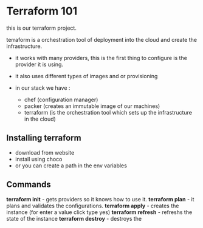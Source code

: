 # Terraform 101

this is our terraform project.

terraform is a orchestration tool of deployment into the cloud and create the infrastructure.

-	it works with many providers, this is the first thing to configure is the provider it is using.

- it also uses different types of images and or provisioning

- in our stack we have :
  - chef (configuration manager)
  - packer (creates an immutable image of our machines)
  - terraform (is the orchestration tool which sets up the infrastructure in the cloud)

## Installing terraform

- download from website
- install using choco
- or you can create a path in the env variables

## Commands

**terraform init** - gets providers so it knows how to use it.
**terraform plan** - it plans and validates the configurations.
**terraform apply** - creates the instance (for enter a value click type yes)
**terraform refresh** - refreshs the state of the instance
**terraform destroy** - destroys the 
